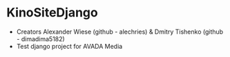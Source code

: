 # KinoSiteDjango

- Creators Alexander Wiese (github - alechries) & Dmitry Tishenko (github - dimadima5182)
- Test django project for AVADA Media
